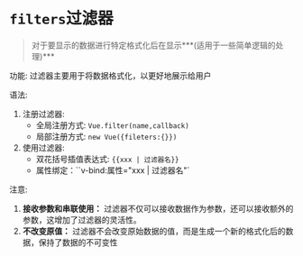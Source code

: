 # `filters`过滤器

> 对于要显示的数据进行特定格式化后在显示***(适用于一些简单逻辑的处理)***

功能: 过滤器主要用于将数据格式化，以更好地展示给用户

语法:

1. 注册过滤器:
   - 全局注册方式: `Vue.filter(name,callback)`
   - 局部注册方式: `new Vue({fileters:{}})`
2. 使用过滤器:
   - 双花括号插值表达式: `{{xxx | 过滤器名}}`
   - 属性绑定：``v-bind:属性="xxx | 过滤器名"`

注意:

1. **接收参数和串联使用：** 过滤器不仅可以接收数据作为参数，还可以接收额外的参数，这增加了过滤器的灵活性。
2. **不改变原值：** 过滤器不会改变原始数据的值，而是生成一个新的格式化后的数据，保持了数据的不可变性
